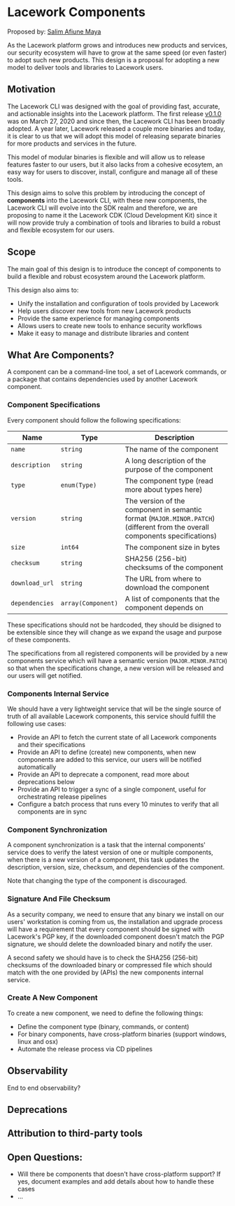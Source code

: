 # Lacework Components

Proposed by: [Salim Afiune Maya](https://github.com/afiune)

As the Lacework platform grows and introduces new products and services, our security ecosystem will
have to grow at the same speed (or even faster) to adopt such new products. This design is a proposal
for adopting a new model to deliver tools and libraries to Lacework users.

## Motivation

The Lacework CLI was designed with the goal of providing fast, accurate, and actionable insights into
the Lacework platform. The first release [v0.1.0](https://github.com/lacework/go-sdk/releases/tag/v0.1.0) was on March 27, 2020 and since then, the Lacework CLI
has been broadly adopted. A year later, Lacework released a couple more binaries and today, it is clear
to us that we will adopt this model of releasing separate binaries for more products and services in the
future.

This model of modular binaries is flexible and will allow us to release features faster to our users,
but it also lacks from a cohesive ecosytem, an easy way for users to discover, install, configure and
manage all of these tools.

This design aims to solve this problem by introducing the concept of **components** into the Lacework CLI,
with these new components, the Lacework CLI will evolve into the SDK realm and therefore, we are proposing
to name it the Lacework CDK (Cloud Development Kit) since it will now provide truly a combination of
tools and libraries to build a robust and flexible ecosystem for our users.

## Scope

The main goal of this design is to introduce the concept of components to build a flexible and robust ecosystem
around the Lacework platform.

This design also aims to:

* Unify the installation and configuration of tools provided by Lacework
* Help users discover new tools from new Lacework products
* Provide the same experience for managing components
* Allows users to create new tools to enhance security workflows
* Make it easy to manage and distribute libraries and content

## What Are Components?

A component can be a command-line tool, a set of Lacework commands, or a package that contains dependencies
used by another Lacework component.

### Component Specifications

Every component should follow the following specifications:


| Name   |   Type    |   Description                                                 |
| ------ | --------- | ------------------------------------------------------------- |
| `name` | `string` | The name of the component |
| `description` | `string` | A long description of the purpose of the component |
| `type` | `enum(Type)` | The component type (read more about types here) |
| `version` | `string` | The version of the component in semantic format (`MAJOR.MINOR.PATCH`) (different from the overall components specifications) |
| `size` | `int64` | The component size in bytes |
| `checksum` | `string` | SHA256 (256-bit) checksums of the component |
| `download_url` | `string` | The URL from where to download the component |
| `dependencies` | `array(Component)` | A list of components that the component depends on |

These specifications should not be hardcoded, they should be disigned to be extensible since they will change as we
expand the usage and purpose of these components.

The specifications from all registered components will be provided by a new components service which will have
a semantic version (`MAJOR.MINOR.PATCH`) so that when the specifications change, a new version will be released
and our users will get notified.

### Components Internal Service

We should have a very lightweight service that will be the single source of truth of all available Lacework components,
this service should fulfill the following use cases:

* Provide an API to fetch the current state of all Lacework components and their specifications
* Provide an API to define (create) new components, when new components are added to this service, our users will be notified automatically
* Provide an API to deprecate a component, read more about deprecations below
* Provide an API to trigger a sync of a single component, useful for orchestrating release pipelines 
* Configure a batch process that runs every 10 minutes to verify that all components are in sync

### Component Synchronization

A component synchronization is a task that the internal components' service does to verify the latest version of one
or multiple components, when there is a new version of a component, this task updates the description, version, size,
checksum, and dependencies of the component.

Note that changing the type of the component is discouraged.

### Signature And File Checksum

As a security company, we need to ensure that any binary we install on our users' workstation is coming from us, the
installation and upgrade process will have a requirement that every component should be signed with Lacework's PGP
key, if the downloaded component doesn't match the PGP signature, we should delete the downloaded binary and
notify the user.

A second safety we should have is to check the SHA256 (256-bit) checksums of the downloaded binary or compressed file
which should match with the one provided by (APIs) the new components internal service.

### Create A New Component 

To create a new component, we need to define the following things:

* Define the component type (binary, commands, or content)
* For binary components, have cross-platform binaries (support windows, linux and osx)
* Automate the release process via CD pipelines


## Observability

End to end observability?

## Deprecations

## Attribution to third-party tools

## Open Questions:
* Will there be components that doesn't have cross-platform support? If yes, document examples and add details about how to handle these cases
* ...

